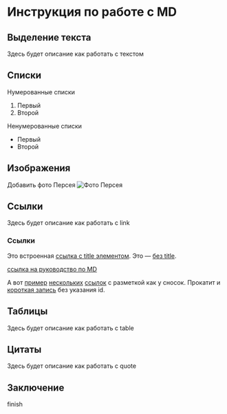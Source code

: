 # Инструкция по работе с MD

## Выделение текста
Здесь будет описание как работать с текстом
## Списки
Нумерованные списки
1. Первый
2. Второй

Ненумерованные списки
* Первый
* Второй


## Изображения
Добавить фото Персея
![Фото Персея](Pers.jpg)
## Ссылки
Здесь будет описание как работать с link
### Ссылки

Это встроенная [ссылка с title элементом](http://example.com/link "Я ссылка"). Это — [без title](http://example.com/link).

[ссылка на руководство по MD](https://paulradzkov.com/2014/markdown_cheatsheet/)

А вот [пример][1] [нескольких][2] [ссылок][id] с разметкой как у сносок. Прокатит и [короткая запись][] без указания id.

[1]: http://example.com/ "Optional Title Here"
[2]: http://example.com/some
[id]: http://example.com/links (Optional Title Here)
[короткая запись]: http://example.com/short

## Таблицы
Здесь будет описание как работать с table
## Цитаты
Здесь будет описание как работать с quote
## Заключение
finish
